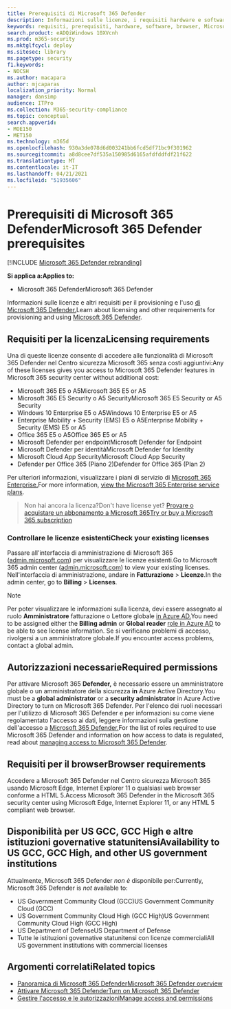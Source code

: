 ```yaml
---
title: Prerequisiti di Microsoft 365 Defender
description: Informazioni sulle licenze, i requisiti hardware e software e altre impostazioni di configurazione per Microsoft 365 Defender
keywords: requisiti, prerequisiti, hardware, software, browser, Microsoft 365 Defender, M365, licenza, E5, A5, EMS, acquisto
search.product: eADQiWindows 10XVcnh
ms.prod: m365-security
ms.mktglfcycl: deploy
ms.sitesec: library
ms.pagetype: security
f1.keywords:
- NOCSH
ms.author: macapara
author: mjcaparas
localization_priority: Normal
manager: dansimp
audience: ITPro
ms.collection: M365-security-compliance
ms.topic: conceptual
search.appverid:
- MOE150
- MET150
ms.technology: m365d
ms.openlocfilehash: 930a3de078d6d003241bb6fcd5df71bc9f301962
ms.sourcegitcommit: a8d8cee7df535a150985d6165afdfddfdf21f622
ms.translationtype: MT
ms.contentlocale: it-IT
ms.lasthandoff: 04/21/2021
ms.locfileid: "51935606"
---
```

# <a name="microsoft-365-defender-prerequisites"></a><span data-ttu-id="f5378-104">Prerequisiti di Microsoft 365 Defender</span><span class="sxs-lookup"><span data-stu-id="f5378-104">Microsoft 365 Defender prerequisites</span></span>

[!INCLUDE [Microsoft 365 Defender rebranding](../includes/microsoft-defender.md)]


<span data-ttu-id="f5378-105">**Si applica a:**</span><span class="sxs-lookup"><span data-stu-id="f5378-105">**Applies to:**</span></span>
- <span data-ttu-id="f5378-106">Microsoft 365 Defender</span><span class="sxs-lookup"><span data-stu-id="f5378-106">Microsoft 365 Defender</span></span>

<span data-ttu-id="f5378-107">Informazioni sulle licenze e altri requisiti per il provisioning e l'uso [di Microsoft 365 Defender.](microsoft-365-defender.md)</span><span class="sxs-lookup"><span data-stu-id="f5378-107">Learn about licensing and other requirements for provisioning and using [Microsoft 365 Defender](microsoft-365-defender.md).</span></span>

## <a name="licensing-requirements"></a><span data-ttu-id="f5378-108">Requisiti per la licenza</span><span class="sxs-lookup"><span data-stu-id="f5378-108">Licensing requirements</span></span>
<span data-ttu-id="f5378-109">Una di queste licenze consente di accedere alle funzionalità di Microsoft 365 Defender nel Centro sicurezza Microsoft 365 senza costi aggiuntivi:</span><span class="sxs-lookup"><span data-stu-id="f5378-109">Any of these licenses gives you access to Microsoft 365 Defender features in Microsoft 365 security center without additional cost:</span></span>

- <span data-ttu-id="f5378-110">Microsoft 365 E5 o A5</span><span class="sxs-lookup"><span data-stu-id="f5378-110">Microsoft 365 E5 or A5</span></span>
- <span data-ttu-id="f5378-111">Microsoft 365 E5 Security o A5 Security</span><span class="sxs-lookup"><span data-stu-id="f5378-111">Microsoft 365 E5 Security or A5 Security</span></span>
- <span data-ttu-id="f5378-112">Windows 10 Enterprise E5 o A5</span><span class="sxs-lookup"><span data-stu-id="f5378-112">Windows 10 Enterprise E5 or A5</span></span>
- <span data-ttu-id="f5378-113">Enterprise Mobility + Security (EMS) E5 o A5</span><span class="sxs-lookup"><span data-stu-id="f5378-113">Enterprise Mobility + Security (EMS) E5 or A5</span></span> 
- <span data-ttu-id="f5378-114">Office 365 E5 o A5</span><span class="sxs-lookup"><span data-stu-id="f5378-114">Office 365 E5 or A5</span></span>
- <span data-ttu-id="f5378-115">Microsoft Defender per endpoint</span><span class="sxs-lookup"><span data-stu-id="f5378-115">Microsoft Defender for Endpoint</span></span>
- <span data-ttu-id="f5378-116">Microsoft Defender per identità</span><span class="sxs-lookup"><span data-stu-id="f5378-116">Microsoft Defender for Identity</span></span> 
- <span data-ttu-id="f5378-117">Microsoft Cloud App Security</span><span class="sxs-lookup"><span data-stu-id="f5378-117">Microsoft Cloud App Security</span></span>
- <span data-ttu-id="f5378-118">Defender per Office 365 (Piano 2)</span><span class="sxs-lookup"><span data-stu-id="f5378-118">Defender for Office 365 (Plan 2)</span></span>

<span data-ttu-id="f5378-119">Per ulteriori informazioni, visualizzare i piani di servizio di [Microsoft 365 Enterprise.](https://www.microsoft.com/licensing/product-licensing/microsoft-365-enterprise)</span><span class="sxs-lookup"><span data-stu-id="f5378-119">For more information, [view the Microsoft 365 Enterprise service plans](https://www.microsoft.com/licensing/product-licensing/microsoft-365-enterprise).</span></span>

> <span data-ttu-id="f5378-120">Non hai ancora la licenza?</span><span class="sxs-lookup"><span data-stu-id="f5378-120">Don't have license yet?</span></span> [<span data-ttu-id="f5378-121">Provare o acquistare un abbonamento a Microsoft 365</span><span class="sxs-lookup"><span data-stu-id="f5378-121">Try or buy a Microsoft 365 subscription</span></span>](../../commerce/try-or-buy-microsoft-365.md?view=o365-worldwide)

### <a name="check-your-existing--licenses"></a><span data-ttu-id="f5378-122">Controllare le licenze esistenti</span><span class="sxs-lookup"><span data-stu-id="f5378-122">Check your existing  licenses</span></span>
<span data-ttu-id="f5378-123">Passare all'interfaccia di amministrazione di Microsoft 365 ([admin.microsoft.com](https://admin.microsoft.com/)) per visualizzare le licenze esistenti.</span><span class="sxs-lookup"><span data-stu-id="f5378-123">Go to Microsoft 365 admin center ([admin.microsoft.com](https://admin.microsoft.com/)) to view your existing licenses.</span></span> <span data-ttu-id="f5378-124">Nell'interfaccia di amministrazione, andare in **Fatturazione** > **Licenze**.</span><span class="sxs-lookup"><span data-stu-id="f5378-124">In the admin center, go to **Billing** > **Licenses**.</span></span>

>[!NOTE]
> <span data-ttu-id="f5378-125">Per poter visualizzare le informazioni  sulla licenza, devi essere assegnato al ruolo **Amministratore** fatturazione o Lettore globale [in Azure AD.](/azure/active-directory/users-groups-roles/directory-assign-admin-roles#available-roles)</span><span class="sxs-lookup"><span data-stu-id="f5378-125">You need to be assigned either the **Billing admin** or **Global reader** [role in Azure AD](/azure/active-directory/users-groups-roles/directory-assign-admin-roles#available-roles) to be able to see license information.</span></span> <span data-ttu-id="f5378-126">Se si verificano problemi di accesso, rivolgersi a un amministratore globale.</span><span class="sxs-lookup"><span data-stu-id="f5378-126">If you encounter access problems, contact a global admin.</span></span>

## <a name="required-permissions"></a><span data-ttu-id="f5378-127">Autorizzazioni necessarie</span><span class="sxs-lookup"><span data-stu-id="f5378-127">Required permissions</span></span>
<span data-ttu-id="f5378-128">Per attivare Microsoft 365 **Defender,** è necessario essere un amministratore globale o un amministratore della sicurezza **in** Azure Active Directory.</span><span class="sxs-lookup"><span data-stu-id="f5378-128">You must be a **global administrator** or a **security administrator** in Azure Active Directory to turn on Microsoft 365 Defender.</span></span> <span data-ttu-id="f5378-129">Per l'elenco dei ruoli necessari per l'utilizzo di Microsoft 365 Defender e per informazioni su come viene regolamentato l'accesso ai dati, leggere informazioni sulla gestione dell'accesso a [Microsoft 365 Defender.](m365d-permissions.md)</span><span class="sxs-lookup"><span data-stu-id="f5378-129">For the list of roles required to use Microsoft 365 Defender and information on how access to data is regulated, read about [managing access to Microsoft 365 Defender](m365d-permissions.md).</span></span>

## <a name="browser-requirements"></a><span data-ttu-id="f5378-130">Requisiti per il browser</span><span class="sxs-lookup"><span data-stu-id="f5378-130">Browser requirements</span></span>
<span data-ttu-id="f5378-131">Accedere a Microsoft 365 Defender nel Centro sicurezza Microsoft 365 usando Microsoft Edge, Internet Explorer 11 o qualsiasi web browser conforme a HTML 5.</span><span class="sxs-lookup"><span data-stu-id="f5378-131">Access Microsoft 365 Defender in the Microsoft 365 security center using Microsoft Edge, Internet Explorer 11, or any HTML 5 compliant web browser.</span></span>

## <a name="availability-to-us-gcc-gcc-high-and-other-us-government-institutions"></a><span data-ttu-id="f5378-132">Disponibilità per US GCC, GCC High e altre istituzioni governative statunitensi</span><span class="sxs-lookup"><span data-stu-id="f5378-132">Availability to US GCC, GCC High, and other US government institutions</span></span>
<span data-ttu-id="f5378-133">Attualmente, Microsoft 365 Defender *non è* disponibile per:</span><span class="sxs-lookup"><span data-stu-id="f5378-133">Currently, Microsoft 365 Defender is *not* available to:</span></span>
- <span data-ttu-id="f5378-134">US Government Community Cloud (GCC)</span><span class="sxs-lookup"><span data-stu-id="f5378-134">US Government Community Cloud (GCC)</span></span>
- <span data-ttu-id="f5378-135">US Government Community Cloud High (GCC High)</span><span class="sxs-lookup"><span data-stu-id="f5378-135">US Government Community Cloud High (GCC High)</span></span>
- <span data-ttu-id="f5378-136">US Department of Defense</span><span class="sxs-lookup"><span data-stu-id="f5378-136">US Department of Defense</span></span>
- <span data-ttu-id="f5378-137">Tutte le istituzioni governative statunitensi con licenze commerciali</span><span class="sxs-lookup"><span data-stu-id="f5378-137">All US government institutions with commercial licenses</span></span>

## <a name="related-topics"></a><span data-ttu-id="f5378-138">Argomenti correlati</span><span class="sxs-lookup"><span data-stu-id="f5378-138">Related topics</span></span>
- [<span data-ttu-id="f5378-139">Panoramica di Microsoft 365 Defender</span><span class="sxs-lookup"><span data-stu-id="f5378-139">Microsoft 365 Defender overview</span></span>](microsoft-365-defender.md)
- [<span data-ttu-id="f5378-140">Attivare Microsoft 365 Defender</span><span class="sxs-lookup"><span data-stu-id="f5378-140">Turn on Microsoft 365 Defender</span></span>](m365d-enable.md)
- [<span data-ttu-id="f5378-141">Gestire l'accesso e le autorizzazioni</span><span class="sxs-lookup"><span data-stu-id="f5378-141">Manage access and permissions</span></span>](m365d-permissions.md)
